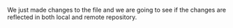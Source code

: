 We just made changes to the file and we are going to see if the changes are reflected in both local and remote repository.
